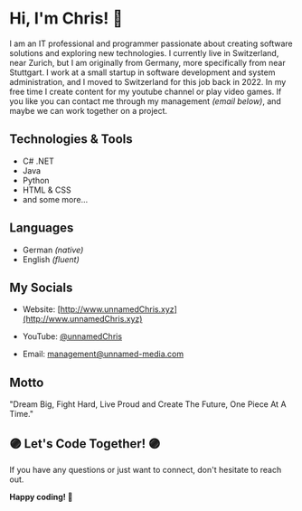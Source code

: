 # Hi, I'm Chris! 👋

I am an IT professional and programmer passionate about creating software solutions and exploring new technologies. I currently live in Switzerland, near Zurich, but I am originally from Germany, more specifically from near Stuttgart. I work at a small startup in software development and system administration, and I moved to Switzerland for this job back in 2022. In my free time I create content for my youtube channel or play video games. If you like you can contact me through my management *(email below)*, and maybe we can work together on a project.

## Technologies & Tools
- C# .NET
- Java
- Python
- HTML & CSS
- and some more...

## Languages
- German *(native)*
- English *(fluent)*

## My Socials
- Website: [http://www.unnamedChris.xyz](http://www.unnamedChris.xyz)
- YouTube: [@unnamedChris](https://www.youtube.com/@unnamedChris)

- Email: [management@unnamed-media.com](mailto:management@unnamed-media.com)

## Motto
"Dream Big, Fight Hard, Live Proud and Create The Future, One Piece At A Time."

## 🟣 Let's Code Together! 🟣
If you have any questions or just want to connect, don't hesitate to reach out.

**Happy coding! 🚀**

